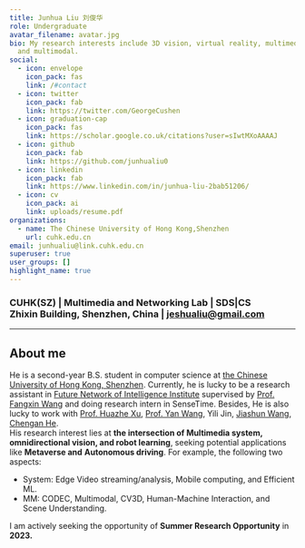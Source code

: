 ```yaml
---
title: Junhua Liu 刘俊华
role: Undergraduate
avatar_filename: avatar.jpg
bio: My research interests include 3D vision, virtual reality, multimedia system
  and multimodal.
social:
  - icon: envelope
    icon_pack: fas
    link: /#contact
  - icon: twitter
    icon_pack: fab
    link: https://twitter.com/GeorgeCushen
  - icon: graduation-cap
    icon_pack: fas
    link: https://scholar.google.co.uk/citations?user=sIwtMXoAAAAJ
  - icon: github
    icon_pack: fab
    link: https://github.com/junhualiu0
  - icon: linkedin
    icon_pack: fab
    link: https://www.linkedin.com/in/junhua-liu-2bab51206/
  - icon: cv
    icon_pack: ai
    link: uploads/resume.pdf
organizations:
  - name: The Chinese University of Hong Kong,Shenzhen
    url: cuhk.edu.cn
email: junhualiu@link.cuhk.edu.cn
superuser: true
user_groups: []
highlight_name: true
---
```

### CUHK(SZ) | Multimedia and Networking Lab | SDS|CS <br /> Zhixin Building, Shenzhen, China | jeshualiu@gmail.com

- - -

## About me

He is a second-year B.S. student in computer science at [the Chinese University of Hong Kong, Shenzhen](https://www.cuhk.edu.cn). Currently, he is lucky to be a research assistant in [Future Network of Intelligence Institute](https://fnii.cuhk.edu.cn/) supervised by [Prof. Fangxin Wang](https://mypage.cuhk.edu.cn/academics/wangfangxin/publications.html) and doing research intern in SenseTime. Besides, He is also lucky to work with [Prof. Huazhe Xu](http://hxu.rocks/), [Prof. Yan Wang](https://air.tsinghua.edu.cn/en/info/1046/1379.html), Yili Jin, [Jiashun Wang](https://jiashunwang.github.io/), [Chengan He](http://cs.yale.edu/homes/che/).\
His research interest lies at **the intersection of Multimedia system, omnidirectional vision, and robot learning**, seeking potential applications like **Metaverse and** **Autonomous driving**. For example, the following two aspects: 

* System:  Edge Video streaming/analysis, Mobile computing, and Efficient ML.
* MM: CODEC, Multimodal, CV3D, Human-Machine Interaction, and Scene Understanding.

I am actively seeking the opportunity of **Summer Research Opportunity** in **2023.**